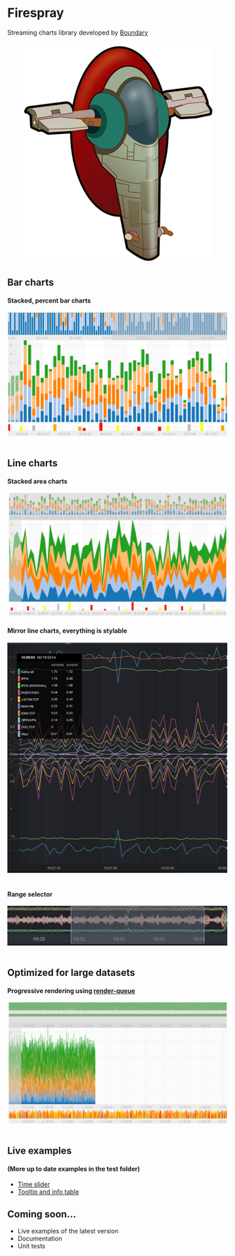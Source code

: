 Firespray
=========

Streaming charts library developed by [Boundary](http://boundary.com/)

<div align="center"><img src="img/firespray5.png" /></div>


## Bar charts
#### Stacked, percent bar charts

<img src="img/barcharts.png" style="width:500px"/>
<br /><br />

## Line charts

#### Stacked area charts
<img src="img/stacked_area_chart.png" style="width:500px"/>

#### Mirror line charts, everything is stylable
<img src="img/mirror.png" style="width:500px"/>
<br /><br />

#### Range selector
<img src="img/brush.png" style="width:500px"/>
<br /><br />

## Optimized for large datasets

#### Progressive rendering using [render-queue](http://bl.ocks.org/syntagmatic/raw/3341641/)
<img src="img/progressive_rendering.png" style="width:500px"/>
<br /><br />

## Live examples 
#### (More up to date examples in the test folder)
* [Time slider](http://bl.ocks.org/biovisualize/raw/bdf17be85fc96d629ade/)
* [Tooltip and info table](http://bl.ocks.org/biovisualize/raw/26c96d4ba4d60c17d64b/)

## Coming soon...
* Live examples of the latest version
* Documentation
* Unit tests


